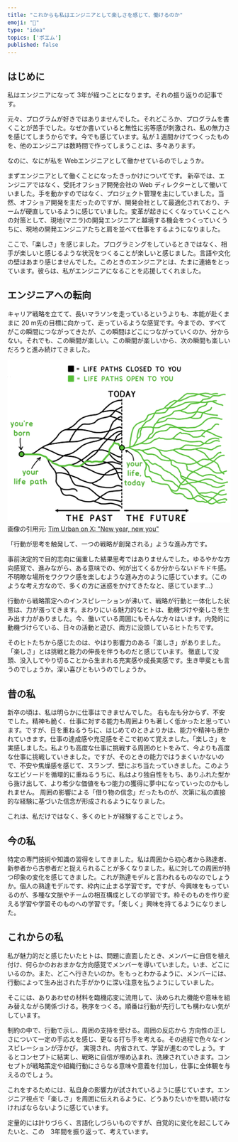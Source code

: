 ```yaml
---
title: "これからも私はエンジニアとして楽しさを感じて、働けるのか"
emoji: "🎨"
type: "idea"
topics: ['ポエム']
published: false
---
```

## はじめに
私はエンジニアになって 3年が経つことになります。それの振り返りの記事です。

元々、プログラムが好きではありませんでした。それどころか、プログラムを書くことが苦手でした。なぜか書いていると無性に劣等感が刺激され、私の無力さを感じてしまうからです。今でも感じています。私が１週間かけてつくったものを、他のエンジニアは数時間で作ってしまうことは、多々あります。

なのに、なにが私を Webエンジニアとして働かせているのでしょうか。

まずエンジニアとして働くことになったきっかけについてです。
新卒では、エンジニアではなく、受託オフショア開発会社の Web ディレクターとして働いていました。手を動かすのではなく、プロジェクト管理を主にしていました。当然、オフショア開発を主だったのですが、開発会社として最適化されており、チームが硬直しているように感じていました。変革が起きにくくなっていくことへの対策として、現地(マニラ)の開発エンジニアと越境する機会をつくっていくうちに、現地の開発エンジニアたちと肩を並べて仕事をするようになりました。

ここで、「楽しさ」を感じました。プログラミングをしているときではなく、相手が楽しいと感じるような状況をつくることが楽しいと感じました。言語や文化の壁はあまり感じませんでした。このときのエンジニアとは、たまに連絡をとっています。彼らは、私がエンジニアになることを応援してくれました。

## エンジニアへの転向
キャリア戦略を立てて、長いマラソンを走っているというよりも、本能が赴くままに 20 m先の目標に向かって、走っているような感覚です。今までの、すべてがこの瞬間につながってきたが、この瞬間はどこにつながっていくのか、分からない。それでも、この瞬間が楽しい。この瞬間が楽しいから、次の瞬間も楽しいだろうと進み続けてきました。

![](/images/demo-world-tree.png)
画像の引用元: [Tim Urban on X: "New year, new you"](https://twitter.com/waitbutwhy/status/1742202893564834299/photo/1)

「行動が思考を触発して、一つの戦略が創発される」ような進み方です。

事前決定的で目的志向に偏重した結果思考ではありませんでした。ゆるやかな方向感覚で、進みながら、ある意味での、何が出てくるか分からないドキドキ感。不明瞭な場所をワクワク感を楽しむような進み方のように感じています。（このような考え方なので、多くの方に迷惑をかけてきたなと、感じています...）

行動から戦略策定へのインスピレーションが沸いて、戦略が行動と一体化した状態は、力が漲ってきます。まわりにいる魅力的なヒトは、動機づけや楽しさを生み出す力がありました。今、働いている周囲にもそんな方々はいます。内発的に動機づけらている、日々の活動と遊び、両方に没頭しているヒトたちです。

そのヒトたちから感じたのは、やはり影響力のある「楽しさ」がありました。「楽しさ」とは挑戦と能力の伸長を伴うものだと感じています。
徹底して没頭、没入してやり切ることから生まれる充実感や成長実感です。生き甲斐とも言うのでしょうか。深い喜びともいうのでしょうか。

## 昔の私
新卒の頃は、私は明らかに仕事はできませんでした。 右も左も分からず、不安でした。精神も脆く、仕事に対する能力も周囲よりも著しく低かったと思っています。ですが、日を重ねるうちに、はじめてのときよりかは、能力や精神も磨かれていきます。仕事の達成感や充足感をそこで初めて覚えました。「楽しさ」を実感しました。私よりも高度な仕事に挑戦する周囲のヒトをみて、今よりも高度な仕事に挑戦していきました。ですが、そのときの能力ではうまくいかないので、不安や焦燥感を感じて、スランプ、壁にぶち当たっていきました。このようなエピソードを循環的に重ねるうちに、私はより独自性をもち、ありふれた型から抜け出して、より希少な価値をもつ能力の獲得に夢中になっていったのかもしれません。
周囲の影響による「借り物の信念」だったものが、次第に私の直接的な経験に基づいた信念が形成されるようになりました。

これは、私だけではなく、多くのヒトが経験することでしょう。

## 今の私
特定の専門技術や知識の習得をしてきました。私は周囲から初心者から熟達者、新参者から古参者だと捉えられることが多くなりました。私に対しての周囲が持つ印象の変化を感じてきました。これが熟達モデルと言われるものなのでしょうか。個人の熟達モデルです、枠内に止まる学習です。ですが、今興味をもっているのが、多種な文脈やチームの相互構成としての学習です。枠そのものを作り変える学習や学習そのものへの学習です。「楽しく」興味を持てるようになりました。

## これからの私
私が魅力的だと感じたいたヒトは、問題に直面したとき、メンバーに自信を植え付け、何らかのおおまかな方向感覚でメンバーを導いていました。いま、どこにいるのか。また、どこへ行きたいのか。をもっとわかるように、メンバーには、行動によって生み出された手がかりに深い注意を払うようにしていました。

そこには、ありあわせの材料を臨機応変に流用して、決められた機能や意味を組み替えながら関係づける。秩序をつくる。順番は行動が先行しても構わない気がしています。

制約の中で、行動で示し、周囲の支持を受ける。周囲の反応から 方向性の正しさについて一定の手応えを感じ、更なる打ち手を考える。その過程で色々なインスピレーションが浮かび， 実現され、内省されて、学習が進むのでしょう。するとコンセプトに結実し、戦略に自信が埋め込まれ、洗練されていきます。コンセプトが戦略策定や組織行動にさらなる意味や意義を付加し，仕事に全体観を与えるのでしょう。

これをするためには、私自身の影響力が試されているように感じています。エンジニア視点で「楽しさ」を周囲に伝えれるように、どうありたいかを問い続けなければならないように感じています。

定量的には計りづらく、言語化しづらいものですが、自覚的に変化を起こしてみたいと、この　3年間を振り返って、考えています。